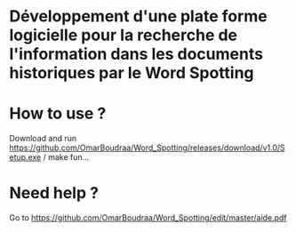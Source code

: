 # Développement d'une plate forme logicielle pour la recherche de l'information dans les documents historiques par le Word Spotting

# How to use ?

Download and run https://github.com/OmarBoudraa/Word_Spotting/releases/download/v1.0/Setup.exe / make fun...

# Need help ?

Go to https://github.com/OmarBoudraa/Word_Spotting/edit/master/aide.pdf
